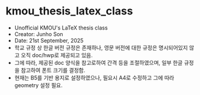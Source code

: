 # kmou_thesis_latex_class
- Unofficial KMOU's LaTeX thesis class
- Creator: Junho Son
- Date: 21st September, 2025
-  학교 규정 상 한글 버전 규정은 존재하나, 영문 버전에 대한 규정은 명시되어있지 않고 오직 doc/hwp로 제공되고 있음.
-  그에 따라, 제공된 doc 양식을 참고로하여 간격 등을 조절하였으며, 일부 한글 규정을 참고하여 폰트 크기를 결정함.
-  현재는 B5를 기반 용지로 설정하였으나, 필요시 A4로 수정하고 그에 따라 geometry 설정 필요.

